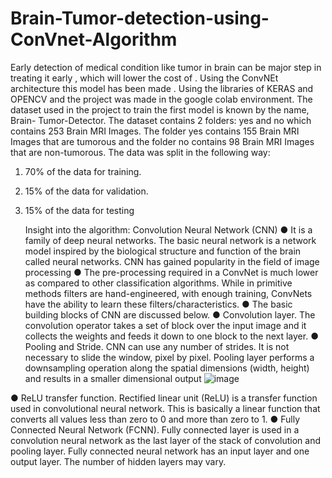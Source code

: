 # Brain-Tumor-detection-using-ConVnet-Algorithm
Early detection of medical condition like tumor in brain can be major step in treating it early , which will lower the cost of  . Using the ConvNEt architecture this model has been made . Using the libraries of KERAS and OPENCV and the project was made in the google colab environment.
The dataset used in the project to train the first model is known by the name, Brain-
Tumor-Detector. The dataset contains 2 folders: yes and no which contains 253 Brain MRI
Images. The folder yes contains 155 Brain MRI Images that are tumorous and the folder no
contains 98 Brain MRI Images that are non-tumorous. The data was split in the following way:
1. 70% of the data for training.
2. 15% of the data for validation.
3. 15% of the data for testing

	Insight into the algorithm: Convolution Neural Network (CNN)
●	It is a family of deep neural networks. The basic neural network is a network model inspired by the biological structure and function of the brain called neural networks. CNN has gained popularity in the field of image processing
●	The pre-processing required in a ConvNet is much lower as compared to other classification algorithms. While in primitive methods filters are hand-engineered, with enough training, ConvNets have the ability to learn these filters/characteristics.
●	The basic building blocks of CNN are discussed below.
●	Convolution layer. The convolution operator takes a set of block over the input image and it collects the weights and feeds it down to one block to the next layer.
●	Pooling and Stride. CNN can use any number of strides. It is not necessary to slide the window, pixel by pixel. Pooling layer performs a downsampling operation along the spatial dimensions (width, height) and results in a smaller dimensional output
![image](https://github.com/topgun007-oss/Brain-Tumor-detection-using-ConVnet-Algorithm/assets/83120036/eac3526e-062f-44ed-8df3-4074609cceb5)

●	ReLU transfer function. Rectified linear unit (ReLU) is a transfer function used in convolutional neural network. This is basically a linear function that converts all values less than zero to 0 and more than zero to 1.
●	Fully Connected Neural Network (FCNN). Fully connected layer is used in a convolution neural network as the last layer of the stack of convolution and pooling layer. Fully connected neural network has an input layer and one output layer. The number of hidden layers may vary.
